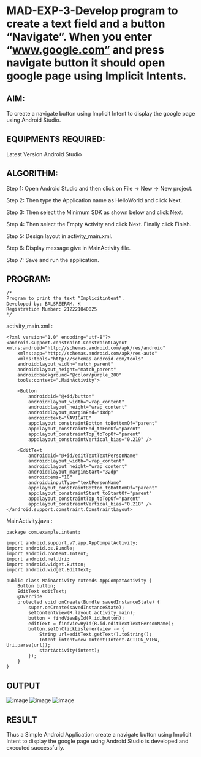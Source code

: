 # MAD-EXP-3-Develop program to create a text field and a button “Navigate”. When you enter “www.google.com” and press navigate button it should open google page using Implicit Intents.

## AIM:

To create a navigate button using Implicit Intent to display the google page using Android Studio.

## EQUIPMENTS REQUIRED:

Latest Version Android Studio

## ALGORITHM:

Step 1: Open Android Studio and then click on File -> New -> New project.

Step 2: Then type the Application name as HelloWorld and click Next. 

Step 3: Then select the Minimum SDK as shown below and click Next.

Step 4: Then select the Empty Activity and click Next. Finally click Finish.

Step 5: Design layout in activity_main.xml.

Step 6: Display message give in MainActivity file.

Step 7: Save and run the application.

## PROGRAM:
```
/*
Program to print the text “Implicitintent”.
Developed by: BALSREERAM. K
Registration Number: 212221040025
*/
```
activity_main.xml :
```
<?xml version="1.0" encoding="utf-8"?>
<android.support.constraint.ConstraintLayout xmlns:android="http://schemas.android.com/apk/res/android"
    xmlns:app="http://schemas.android.com/apk/res-auto"
    xmlns:tools="http://schemas.android.com/tools"
    android:layout_width="match_parent"
    android:layout_height="match_parent"
    android:background="@color/purple_200"
    tools:context=".MainActivity">

    <Button
        android:id="@+id/button"
        android:layout_width="wrap_content"
        android:layout_height="wrap_content"
        android:layout_marginEnd="48dp"
        android:text="NAVIGATE"
        app:layout_constraintBottom_toBottomOf="parent"
        app:layout_constraintEnd_toEndOf="parent"
        app:layout_constraintTop_toTopOf="parent"
        app:layout_constraintVertical_bias="0.219" />

    <EditText
        android:id="@+id/editTextTextPersonName"
        android:layout_width="wrap_content"
        android:layout_height="wrap_content"
        android:layout_marginStart="32dp"
        android:ems="10"
        android:inputType="textPersonName"
        app:layout_constraintBottom_toBottomOf="parent"
        app:layout_constraintStart_toStartOf="parent"
        app:layout_constraintTop_toTopOf="parent"
        app:layout_constraintVertical_bias="0.218" />
</android.support.constraint.ConstraintLayout>
```
MainActivity.java :
```
package com.example.intent;

import android.support.v7.app.AppCompatActivity;
import android.os.Bundle;
import android.content.Intent;
import android.net.Uri;
import android.widget.Button;
import android.widget.EditText;

public class MainActivity extends AppCompatActivity {
    Button button;
    EditText editText;
    @Override
    protected void onCreate(Bundle savedInstanceState) {
        super.onCreate(savedInstanceState);
        setContentView(R.layout.activity_main);
        button = findViewById(R.id.button);
        editText = findViewById(R.id.editTextTextPersonName);
        button.setOnClickListener(view -> {
            String url=editText.getText().toString();
            Intent intent=new Intent(Intent.ACTION_VIEW, Uri.parse(url));
            startActivity(intent);
        });
    }
}
```
## OUTPUT

![image](https://github.com/Siddarthan999/MAD-EXP-3-Develop-program-to-create-a-Text-Field-and-a-Button-Navigate-using-Implicit-Intents/assets/91734840/2d9686e4-ae22-498c-b5a8-d1a9762624cc)
![image](https://github.com/Siddarthan999/MAD-EXP-3-Develop-program-to-create-a-Text-Field-and-a-Button-Navigate-using-Implicit-Intents/assets/91734840/b09437c8-5a7e-4a9c-a1c1-d0e4897399ef)
![image](https://github.com/Siddarthan999/MAD-EXP-3-Develop-program-to-create-a-Text-Field-and-a-Button-Navigate-using-Implicit-Intents/assets/91734840/4b17aeb9-f73c-4940-bb2a-4ba44a74c9d1)

## RESULT
Thus a Simple Android Application create a navigate button using Implicit Intent to display the google page using Android Studio is developed and executed successfully.
